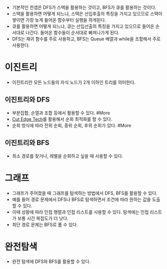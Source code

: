 - 기본적인 컨셉은 DFS가 스택을 활용하는 것이고, BFS가 큐를 활용하는 것이다.
- 스택을 활용하면 어떻게 되느냐, 스택은 선입후출의 특징을 가지고 있으므로 스택이 쌓이면 가장 늦게 들어온 함수부터 실행을 하게된다.
- 큐를 활용하면 어떻게 되느냐, 큐는 선입선출의 특징을 가지고 있으므로 들어온 순서대로 나간다. 들어온 함수들이 순서대로 빠져나가게 된다.
- DFS는 재귀 함수를 주로 사용하고, BFS는 Queue 배열과 while을 조합해서 주로 사용한다.
# 이진트리
- 이진트리란 모든 노드들의 자식 노드가 2개 이하인 트리를 의미한다.
## 이진트리와 DFS
- 부분집합, 순열과 조합 등에서 활용할 수 있다. #More 
- [Cut Edge Tech](https://www.inflearn.com/course/lecture?courseSlug=%EC%9E%90%EB%B0%94%EC%8A%A4%ED%81%AC%EB%A6%BD%ED%8A%B8-%EC%95%8C%EA%B3%A0%EB%A6%AC%EC%A6%98-%EB%AC%B8%EC%A0%9C%ED%92%80%EC%9D%B4&unitId=64103&tab=curriculum)를 활용해서 순회 최적화를 할 수 있다.
- 순회 방식에 따라 전위 순회, 중위 순회, 후위 순회가 있다. #More
## 이진트리와 BFS
- 최소 경로를 찾거나, 레벨을 순회하고 싶을 때 사용할 수 있다.
# 그래프
- 그래프가 주어졌을 때 그래프를 탐색하는 방법에서 DFS, BFS를 활용할 수 있다.
- 예를 들어 경로 문제에서 DFS나 BFS로 탐색하면서 조건에 따라 원하는 값을 도출할 수 있다.
- 이때 상황에 따라 인접 행렬과 인접 리스트를 사용할 수 있다. 탐색에는 인접 리스트가 보통 시간 복잡도가 더 낫다.
- 최단 경로 문제는 BFS로 풀 수 있다.
# 완전탐색
- 완전 탐색에 DFS와 BFS를 활용할 수 있다.